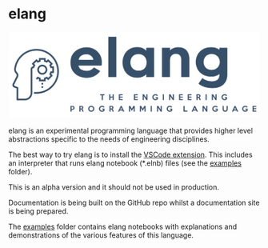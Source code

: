 # elang

![elang logo](./elang-logo.png)

elang is an experimental programming language that provides higher level abstractions specific to the needs of engineering disciplines.

The best way to try elang is to install the [VSCode extension](https://marketplace.visualstudio.com/items?itemName=EngineersTools.e-lang). This includes an interpreter that runs elang notebook (*.elnb) files (see the [examples](./examples/) folder).

This is an alpha version and it should not be used in production.

Documentation is being built on the GitHub repo whilst a documentation site is being prepared.

The [examples](./examples/) folder contains elang notebooks with explanations and demonstrations of the various features of this language.